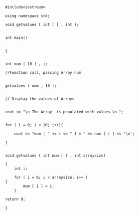 


		#include<iostream>

		using namespace std;
		
		void getvalues ( int [ ] , int );
		
		
		int main()
		
		
		{
		
		
		int num [ 10 ] , i;
			
		//Function call, passing Array num
		
		
		getvalues ( num , 10 );
			
		
		// Display the values of Arrays 
		
		
		cout << "\n The Array  is populated with values \n ";
		
		
		for ( i = 0; i < 10; i++){
		
			cout << "num [ " << i << " ] = " << num [ i ] << '\n';
		
		}
								 
		
		void getvalues ( int num [ ] , int arraysize)
		
		{
			int i;
			
			for ( i = 0; i < arraysize; i++ )
		{
				num [ i ] = i;
			}
	
		return 0;
	
		}
		
